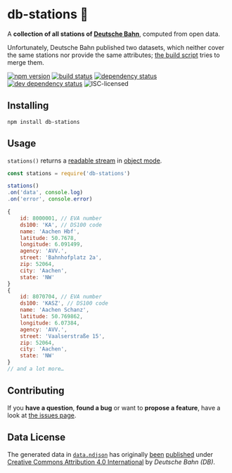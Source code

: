# db-stations 🚏

A **collection of all stations of [Deutsche Bahn](http://db.de/)**, computed from open data.

Unfortunately, Deutsche Bahn published two datasets, which neither cover the same stations nor provide the same attributes; [the build script](build/index.js) tries to merge them.

[![npm version](https://img.shields.io/npm/v/db-stations.svg)](https://www.npmjs.com/package/db-stations)
[![build status](https://img.shields.io/travis/derhuerst/db-stations.svg)](https://travis-ci.org/derhuerst/db-stations)
[![dependency status](https://img.shields.io/david/derhuerst/db-stations.svg)](https://david-dm.org/derhuerst/db-stations)
[![dev dependency status](https://img.shields.io/david/dev/derhuerst/db-stations.svg)](https://david-dm.org/derhuerst/db-stations#info=devDependencies)
![ISC-licensed](https://img.shields.io/github/license/derhuerst/db-stations.svg)


## Installing

```shell
npm install db-stations
```


## Usage

`stations()` returns a [readable stream](https://nodejs.org/api/stream.html#stream_class_stream_readable) in [object mode](https://nodejs.org/api/stream.html#stream_object_mode).

```js
const stations = require('db-stations')

stations()
.on('data', console.log)
.on('error', console.error)
```

```js
{
	id: 8000001, // EVA number
	ds100: 'KA', // DS100 code
	name: 'Aachen Hbf',
	latitude: 50.7678,
	longitude: 6.091499,
	agency: 'AVV.',
	street: 'Bahnhofplatz 2a',
	zip: 52064,
	city: 'Aachen',
	state: 'NW'
}
{
	id: 8070704, // EVA number
	ds100: 'KASZ', // DS100 code
	name: 'Aachen Schanz',
	latitude: 50.769862,
	longitude: 6.07384,
	agency: 'AVV.',
	street: 'Vaalserstraße 15',
	zip: 52064,
	city: 'Aachen',
	state: 'NW'
}
// and a lot more…
```


## Contributing

If you **have a question**, **found a bug** or want to **propose a feature**, have a look at [the issues page](https://github.com/derhuerst/db-stations/issues).


## Data License

The generated data in [`data.ndjson`](data.ndjson) has originally [been](http://data.deutschebahn.com/dataset/data-stationsdaten) [published](http://data.deutschebahn.com/dataset/data-haltestellen) under [Creative Commons Attribution 4.0 International](https://creativecommons.org/licenses/by/4.0/) by *Deutsche Bahn (DB)*.

